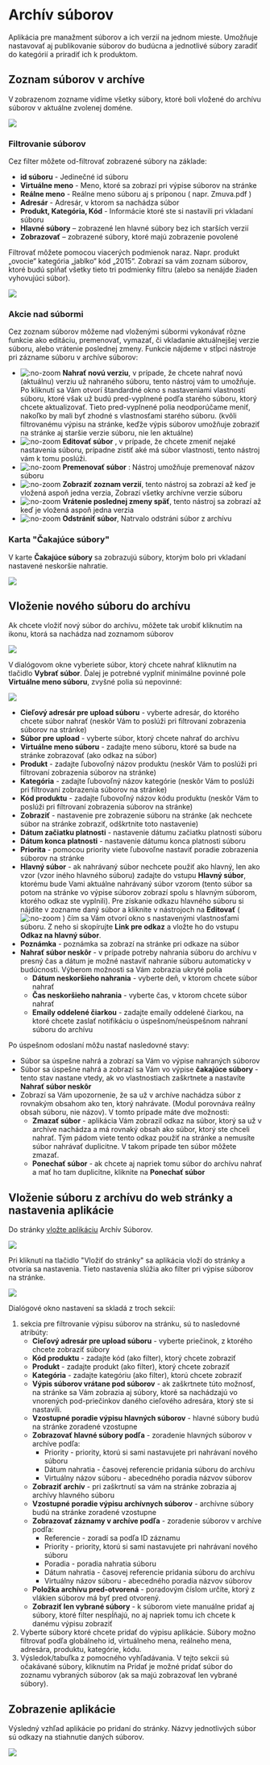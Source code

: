 # Archív súborov

Aplikácia pre manažment súborov a ich verzií na jednom mieste. Umožňuje nastavovať aj publikovanie súborov do budúcna a jednotlivé súbory zaradiť do kategórií a priradiť ich k produktom.

## Zoznam súborov v archíve

V zobrazenom zozname vidíme všetky súbory, ktoré boli vložené do archívu súborov v aktuálne zvolenej doméne.

![](file_list.png)

### Filtrovanie súborov

Cez filter môžete od-filtrovať zobrazené súbory na základe:

- **id súboru** - Jedinečné id súboru
- **Virtuálne meno** - Meno, ktoré sa zobrazí pri výpise súborov na stránke
- **Reálne meno** - Reálne meno súboru aj s príponou ( napr. Zmuva.pdf )
- **Adresár** - Adresár, v ktorom sa nachádza súbor
- **Produkt, Kategória, Kód** - Informácie ktoré ste si nastavili pri vkladaní súboru
- **Hlavné súbory** – zobrazené len hlavné súbory bez ich starších verzií
- **Zobrazovať** – zobrazené súbory, ktoré majú zobrazenie povolené

Filtrovať môžete pomocou viacerých podmienok naraz. Napr. produkt „ovocie“ kategória „jablko“ kód „2015“. Zobrazí sa vám zoznam súborov, ktoré budú spĺňať všetky tieto tri podmienky filtru (alebo sa nenájde žiaden vyhovujúci súbor).

![](filter.png)

### Akcie nad súbormi

Cez zoznam súborov môžeme nad vloženými súbormi vykonávať rôzne funkcie ako editáciu, premenovať, vymazať, či vkladanie aktuálnejšej verzie súboru, alebo vrátenie poslednej zmeny.
Funkcie nájdeme v stĺpci nástroje pri zázname súboru v archíve súborov:

- ![](upload.png ":no-zoom") **Nahrať novú verziu**, v prípade, že chcete nahrať novú (aktuálnu) verziu už nahraného súboru, tento nástroj vám to umožňuje. Po kliknutí sa Vám otvorí štandardné okno s nastaveniami vlastností súboru, ktoré však už budú pred-vyplnené podľa starého súboru, ktorý chcete aktualizovať. Tieto pred-vyplnené polia neodporúčame meniť, nakoľko by mali byť zhodné s vlastnosťami starého súboru. (kvôli filtrovanému výpisu na stránke, keďže výpis súborov umožňuje zobraziť na stránke aj staršie verzie súboru, nie len aktuálne)
- ![](edit.png ":no-zoom") **Editovať súbor** , v prípade, že chcete zmeniť nejaké nastavenia súboru, prípadne zistiť aké má súbor vlastnosti, tento nástroj vám k tomu poslúži.
- ![](rename.png ":no-zoom") **Premenovať súbor** : Nástroj umožňuje premenovať názov súboru
- ![](file_history.png ":no-zoom") **Zobraziť zoznam verzií**, tento nástroj sa zobrazí až keď je vložená aspoň jedna verzia, Zobrazí všetky archívne verzie súboru
- ![](rollback.png ":no-zoom") **Vrátenie poslednej zmeny späť**, tento nástroj sa zobrazí až keď je vložená aspoň jedna verzia
- ![](delete.png ":no-zoom") **Odstrániť súbor**, Natrvalo odstráni súbor z archívu

### Karta "Čakajúce súbory"

V karte **Čakajúce súbory** sa zobrazujú súbory, ktorým bolo pri vkladaní nastavené neskoršie nahratie.

![](file_list_awaiting.png)

## Vloženie nového súboru do archívu

Ak chcete vložiť nový súbor do archívu, môžete tak urobiť kliknutím na ikonu, ktorá sa nachádza nad zoznamom súborov

![](file_insert.png )

V dialógovom okne vyberiete súbor, ktorý chcete nahrať kliknutím na tlačidlo **Vybrať súbor**. Ďalej je potrebné vyplniť minimálne povinné pole **Virtuálne meno súboru**, zvyšné polia sú nepovinné:

![](dialog.png)

- **Cieľový adresár pre upload súboru** - vyberte adresár, do ktorého chcete súbor nahrať (neskôr Vám to poslúži pri filtrovaní zobrazenia súborov na stránke)
- **Súbor pre upload** - vyberte súbor, ktorý chcete nahrať do archívu
- **Virtuálne meno súboru** - zadajte meno súboru, ktoré sa bude na stránke zobrazovať (ako odkaz na súbor)
- **Produkt** - zadajte ľubovoľný názov produktu (neskôr Vám to poslúži pri filtrovaní zobrazenia súborov na stránke)
- **Kategória** - zadajte ľubovoľný názov kategórie (neskôr Vám to poslúži pri filtrovaní zobrazenia súborov na stránke)
- **Kód produktu** - zadajte ľubovoľný názov kódu produktu (neskôr Vám to poslúži pri filtrovaní zobrazenia súborov na stránke)
- **Zobraziť** - nastavenie pre zobrazenie súboru na stránke (ak nechcete súbor na stránke zobraziť, odškrtnite toto nastavenie)
- **Dátum začiatku platnosti** - nastavenie dátumu začiatku platnosti súboru
- **Dátum konca platnosti** - nastavenie dátumu konca platnosti súboru
- **Priorita** - pomocou priority viete ľubovoľne nastaviť poradie zobrazenia súborov na stránke
- **Hlavný súbor** - ak nahrávaný súbor nechcete použiť ako hlavný, len ako vzor (vzor iného hlavného súboru) zadajte do vstupu **Hlavný súbor**, ktorému bude Vami aktuálne nahrávaný súbor vzorom (tento súbor sa potom na stránke vo výpise súborov zobrazí spolu s hlavným súborom, ktorého odkaz ste vyplnili). Pre získanie odkazu hlavného súboru si nájdite v zozname daný súbor a kliknite v nástrojoch na **Editovať** ( ![](edit.png ":no-zoom") ) čím sa Vám otvorí okno s nastavenými vlastnosťami súboru. Z neho si skopírujte **Link pre odkaz** a vložte ho do vstupu **Odkaz na hlavný súbor**.
- **Poznámka** - poznámka sa zobrazí na stránke pri odkaze na súbor
- **Nahrať súbor neskôr** - v prípade potreby nahrania súboru do archívu v presný čas a dátum je možné nastaviť nahranie súboru automaticky v budúcnosti. Výberom možnosti sa Vám zobrazia ukryté polia
  - **Dátum neskoršieho nahrania** - vyberte deň, v ktorom chcete súbor nahrať
  - **Čas neskoršieho nahrania** - vyberte čas, v ktorom chcete súbor nahrať
  - **Emaily oddelené čiarkou** - zadajte emaily oddelené čiarkou, na ktoré chcete zaslať notifikáciu o úspešnom/neúspešnom nahraní súboru do archívu

Po úspešnom odoslaní môžu nastať nasledovné stavy:

- Súbor sa úspešne nahrá a zobrazí sa Vám vo výpise nahraných súborov
- Súbor sa úspešne nahrá a zobrazí sa Vám vo výpise **čakajúce súbory** - tento stav nastane vtedy, ak vo vlastnostiach zaškrtnete a nastavíte **Nahrať súbor neskôr**
- Zobrazí sa Vám upozornenie, že sa už v archíve nachádza súbor z rovnakým obsahom ako ten, ktorý nahrávate. (Modul porovnáva reálny obsah súboru, nie názov). V tomto prípade máte dve možnosti:
  - **Zmazať súbor** - aplikácia Vám zobrazil odkaz na súbor, ktorý sa už v archíve nachádza a má rovnaký obsah ako súbor, ktorý ste chceli nahrať. Tým pádom viete tento odkaz použiť na stránke a nemusíte súbor nahrávať duplicitne. V takom prípade ten súbor môžete zmazať.
  - **Ponechať súbor** - ak chcete aj napriek tomu súbor do archívu nahrať a mať ho tam duplicitne, kliknite na **Ponechať súbor**

## Vloženie súboru z archívu do web stránky a nastavenia aplikácie

Do stránky [vložte aplikáciu](../../webpages/working-in-editor/README.md#vloženie-aplikácie) Archív Súborov.

![](apps-insert.png)

Pri kliknutí na tlačidlo "Vložiť do stránky" sa aplikácia vloží do stránky a otvoria sa nastavenia. Tieto nastavenia slúžia ako filter pri výpise súborov na stránke.

![](editor.png)

Dialógové okno nastavení sa skladá z troch sekcií:

  1. sekcia pre filtrovanie výpisu súborov na stránku, sú to nasledovné atribúty:
     - **Cieľový adresár pre upload súboru** - vyberte priečinok, z ktorého chcete zobraziť súbory
     - **Kód produktu** - zadajte kód (ako filter), ktorý chcete zobraziť
     - **Produkt** - zadajte produkt (ako filter), ktorý chcete zobraziť
     - **Kategória** - zadajte kategóriu (ako filter), ktorú chcete zobraziť
     - **Výpis súborov vrátane pod súborov** - ak zaškrtnete túto možnosť, na stránke sa Vám zobrazia aj súbory, ktoré sa nachádzajú vo vnorených pod-priečinkov daného cieľového adresára, ktorý ste si nastavili.
     - **Vzostupné poradie výpisu hlavných súborov** - hlavné súbory budú na stránke zoradené vzostupne
     - **Zobrazovať hlavné súbory podľa** - zoradenie hlavných súborov v archíve podľa:
       - Priority - priority, ktorú si sami nastavujete pri nahrávaní nového súboru
       - Dátum nahratia - časovej referencie pridania súboru do archívu
       - Virtuálny názov súboru - abecedného poradia názvov súborov
     - **Zobraziť archív** - pri zaškrtnutí sa vám na stránke zobrazia aj archívy hlavného súboru
     - **Vzostupné poradie výpisu archívnych súborov** - archívne súbory budú na stránke zoradené vzostupne
     - **Zobrazovať záznamy v archíve podľa** - zoradenie súborov v archíve podľa:
       - Referencie - zoradí sa podľa ID záznamu
       - Priority - priority, ktorú si sami nastavujete pri nahrávaní nového súboru
       - Poradia - poradia nahratia súboru
       - Dátum nahratia - časovej referencie pridania súboru do archívu
       - Virtuálny názov súboru - abecedného poradia názvov súborov
     - **Položka archívu pred-otvorená** - poradovým číslom určíte, ktorý z vlákien súborov má byť pred otvorený.
     - **Zobraziť len vybrané súbory** -  k súborom viete manuálne pridať aj súbory, ktoré filter nespĺňajú, no aj napriek tomu ich chcete k danému výpisu zobraziť
  2. Vyberte súbory ktoré chcete pridať do výpisu aplikácie. Súbory možno filtrovať podľa globálneho id, virtuálneho mena, reálneho mena, adresára, produktu, kategórie, kódu.
  3. Výsledok/tabuľka z pomocného vyhľadávania. V tejto sekcii sú očakávané súbory, kliknutím na Pridať je možné pridať súbor do zoznamu vybraných súborov (ak sa majú zobrazovať len vybrané súbory).

## Zobrazenie aplikácie

Výsledný vzhľad aplikácie po pridaní do stránky. Názvy jednotlivých súbor sú odkazy na stiahnutie daných súborov.

![](file_archiv.png)
